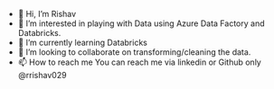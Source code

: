 - 👋 Hi, I’m Rishav
- 👀 I’m interested in playing with Data using Azure Data Factory and Databricks.
- 🌱 I’m currently learning Databricks
- 💞️ I’m looking to collaborate on transforming/cleaning the data.
- 📫 How to reach me
  You can reach me via linkedin or Github only @rrishav029

<!---
rrishav029/rrishav029 is a ✨ special ✨ repository because its `README.md` (this file) appears on your GitHub profile.
You can click the Preview link to take a look at your changes.
--->
